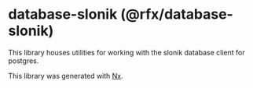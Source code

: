 # database-slonik (@rfx/database-slonik)

This library houses utilities for working with the slonik database client for postgres.

This library was generated with [Nx](https://nx.dev).

